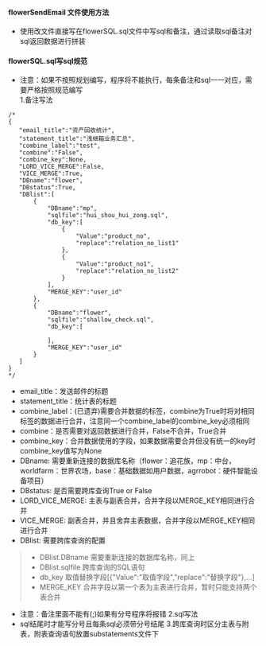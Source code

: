 #### flowerSendEmail 文件使用方法
+ 使用改文件直接写在flowerSQL.sql文件中写sql和备注，通过读取sql备注对sql返回数据进行拼装
#### flowerSQL.sql写sql规范
+ 注意：如果不按照规划编写，程序将不能执行，每条备注和sql一一对应，需要严格按照规范编写<br />
1.备注写法<br />
 ```
/*
{
    "email_title":"资产回收统计",
    "statement_title":"浅继箱业务汇总",
    "combine_label":"test",
    "combine":"False",
    "combine_key":None,
    "LORD_VICE_MERGE":False,
    "VICE_MERGE":True,
    "DBname":"flower",
    "DBstatus":True,
    "DBlist":[
        {
            "DBname":"mp",
            "sqlfile":"hui_shou_hui_zong.sql",
            "db_key":[
                {
                    "Value":"product_no",
                    "replace":"relation_no_list1"
                },
                {
                    "Value":"product_no1",
                    "replace":"relation_no_list2"
                }
            ],
            "MERGE_KEY":"user_id"
        },
        {
            "DBname":"flower",
            "sqlfile":"shallow_check.sql",
            "db_key":[

            ],
            "MERGE_KEY":"user_id"
        }
    ]
}
*/
 ```
+ email_title：发送邮件的标题 
+ statement_title：统计表的标题
+ combine_label：(已遗弃)需要合并数据的标签，combine为True时将对相同标签的数据进行合并，注意同一个combine_label的combine_key必须相同
+ combine：是否需要对返回数据进行合并，False不合并，True合并
+ combine_key：合并数据使用的字段，如果数据需要合并但没有统一的key时combine_key值写为None
+ DBname: 需要重新连接的数据库名称（flower：追花族，mp：中台，worldfarm：世界农场，base：基础数据如用户数据，agrrobot：硬件智能设备项目）
+ DBstatus: 是否需要跨库查询True or False
+ LORD_VICE_MERGE: 主表与副表合并，合并字段以MERGE_KEY相同进行合并
+ VICE_MERGE: 副表合并，并且舍弃主表数据，合并字段以MERGE_KEY相同进行合并
+ DBlist: 需要跨库查询的配置
> + DBlist.DBname 需要重新连接的数据库名称，同上
> + DBlist.sqlfile 跨库查询的SQL语句
> + db_key 取值替换字段[{"Value":"取值字段","replace":"替换字段"},...]
> + MERGE_KEY 合并字段以第一个表为主表进行合并，暂时只能支持两个表合并
+ 注意：备注里面不能有(;)如果有分号程序将报错
2.sql写法
+ sql结尾时才能写分号且每条sql必须带分号结尾 
3.跨库查询时区分主表与附表，附表查询语句放置substatements文件下